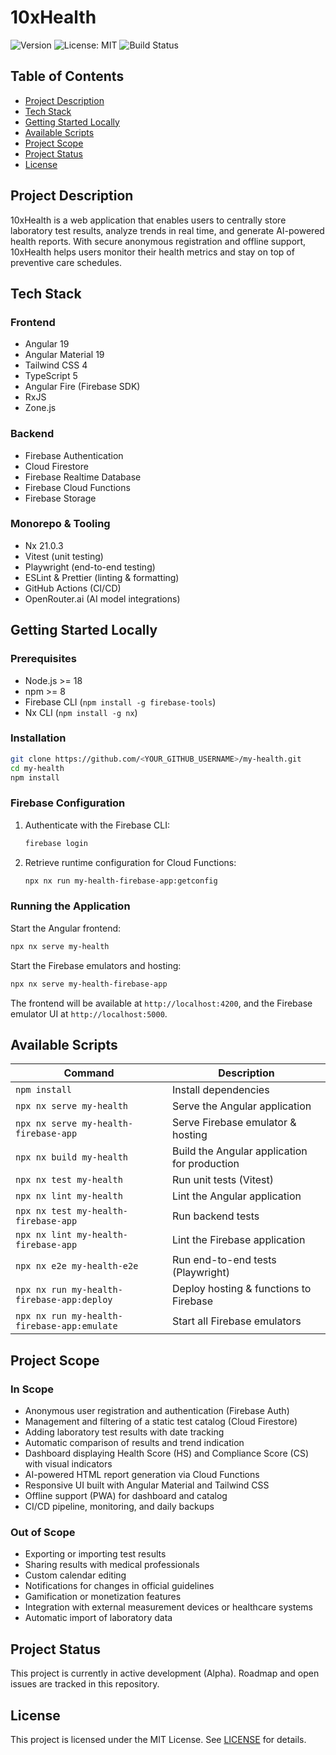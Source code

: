 # 10xHealth

![Version](https://img.shields.io/badge/version-0.0.0-blue)
![License: MIT](https://img.shields.io/badge/license-MIT-green)
![Build Status](https://github.com/<YOUR_GITHUB_USERNAME>/my-health/actions/workflows/ci.yml/badge.svg)

## Table of Contents

- [Project Description](#project-description)
- [Tech Stack](#tech-stack)
- [Getting Started Locally](#getting-started-locally)
- [Available Scripts](#available-scripts)
- [Project Scope](#project-scope)
- [Project Status](#project-status)
- [License](#license)

## Project Description

10xHealth is a web application that enables users to centrally store laboratory test results, analyze trends in real time, and generate AI-powered health reports. With secure anonymous registration and offline support, 10xHealth helps users monitor their health metrics and stay on top of preventive care schedules.

## Tech Stack

### Frontend

- Angular 19
- Angular Material 19
- Tailwind CSS 4
- TypeScript 5
- Angular Fire (Firebase SDK)
- RxJS
- Zone.js

### Backend

- Firebase Authentication
- Cloud Firestore
- Firebase Realtime Database
- Firebase Cloud Functions
- Firebase Storage

### Monorepo & Tooling

- Nx 21.0.3
- Vitest (unit testing)
- Playwright (end-to-end testing)
- ESLint & Prettier (linting & formatting)
- GitHub Actions (CI/CD)
- OpenRouter.ai (AI model integrations)

## Getting Started Locally

### Prerequisites

- Node.js >= 18
- npm >= 8
- Firebase CLI (`npm install -g firebase-tools`)
- Nx CLI (`npm install -g nx`)

### Installation

```bash
git clone https://github.com/<YOUR_GITHUB_USERNAME>/my-health.git
cd my-health
npm install
```

### Firebase Configuration

1. Authenticate with the Firebase CLI:
   ```bash
   firebase login
   ```
2. Retrieve runtime configuration for Cloud Functions:
   ```bash
   npx nx run my-health-firebase-app:getconfig
   ```

### Running the Application

Start the Angular frontend:
```bash
npx nx serve my-health
```

Start the Firebase emulators and hosting:
```bash
npx nx serve my-health-firebase-app
```

The frontend will be available at `http://localhost:4200`, and the Firebase emulator UI at `http://localhost:5000`.

## Available Scripts

| Command | Description |
| --- | --- |
| `npm install` | Install dependencies |
| `npx nx serve my-health` | Serve the Angular application |
| `npx nx serve my-health-firebase-app` | Serve Firebase emulator & hosting |
| `npx nx build my-health` | Build the Angular application for production |
| `npx nx test my-health` | Run unit tests (Vitest) |
| `npx nx lint my-health` | Lint the Angular application |
| `npx nx test my-health-firebase-app` | Run backend tests |
| `npx nx lint my-health-firebase-app` | Lint the Firebase application |
| `npx nx e2e my-health-e2e` | Run end-to-end tests (Playwright) |
| `npx nx run my-health-firebase-app:deploy` | Deploy hosting & functions to Firebase |
| `npx nx run my-health-firebase-app:emulate` | Start all Firebase emulators |

## Project Scope

### In Scope

- Anonymous user registration and authentication (Firebase Auth)
- Management and filtering of a static test catalog (Cloud Firestore)
- Adding laboratory test results with date tracking
- Automatic comparison of results and trend indication
- Dashboard displaying Health Score (HS) and Compliance Score (CS) with visual indicators
- AI-powered HTML report generation via Cloud Functions
- Responsive UI built with Angular Material and Tailwind CSS
- Offline support (PWA) for dashboard and catalog
- CI/CD pipeline, monitoring, and daily backups

### Out of Scope

- Exporting or importing test results
- Sharing results with medical professionals
- Custom calendar editing
- Notifications for changes in official guidelines
- Gamification or monetization features
- Integration with external measurement devices or healthcare systems
- Automatic import of laboratory data

## Project Status

This project is currently in active development (Alpha). Roadmap and open issues are tracked in this repository.

## License

This project is licensed under the MIT License. See [LICENSE](LICENSE) for details. 